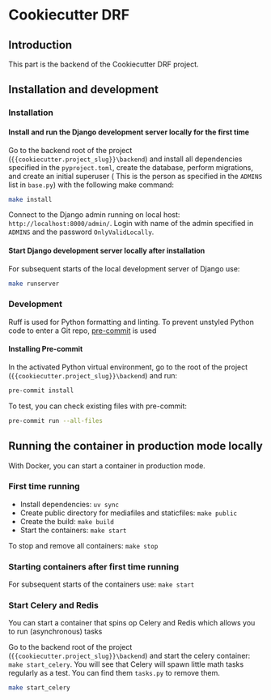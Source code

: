# Cookiecutter DRF

## Introduction

This part is the backend of the Cookiecutter DRF project.

## Installation and development

### Installation

#### Install and run the Django development server locally for the first time

Go to the backend root of the project (`{{cookiecutter.project_slug}}\backend`) and install all dependencies specified in the `pyproject.toml`, create the database, perform migrations, and create an initial superuser ( This is the person as specified in the `ADMINS` list in `base.py`) with the following make command:

```bash
make install
```

Connect to the Django admin running on local host: `http://localhost:8000/admin/`. Login with name of the admin specified in `ADMINS` and the password `OnlyValidLocally`.

#### Start Django development server locally after installation

For subsequent starts of the local development server of Django use:

```bash
make runserver
```

### Development

Ruff is used for Python formatting and linting. To prevent unstyled Python code to enter a Git repo, [pre-commit](https://pre-commit.com/) is used

#### Installing Pre-commit

In the activated Python virtual environment, go to the root of the project (`{{cookiecutter.project_slug}}\backend`) and run:

```bash
pre-commit install
```

To test, you can check existing files with pre-commit:

```bash
pre-commit run --all-files
```

## Running the container in production mode locally

With Docker, you can start a container in production mode.

### First time running

- Install dependencies: `uv sync`
- Create public directory for mediafiles and staticfiles: `make public`
- Create the build: `make build`
- Start the containers: `make start`

To stop and remove all containers: `make stop`

### Starting containers after first time running

For subsequent starts of the containers use: `make start`

### Start Celery and Redis

You can start a container that spins op Celery and Redis which allows you to run (asynchronous) tasks

Go to the backend root of the project (`{{cookiecutter.project_slug}}\backend`) and start the celery container: `make start_celery`. You will see that Celery will spawn little math tasks regularly as a test. You can find them `tasks.py` to remove them.

```bash
make start_celery
```
